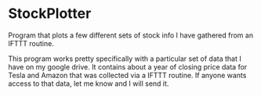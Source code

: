 # StockPlotter
Program that plots a few different sets of stock info I have gathered from an IFTTT routine.

This program works pretty specifically with a particular set of data that I have on my google
drive. It contains about a year of closing price data for Tesla and Amazon that was collected
via a IFTTT routine. If anyone wants access to that data, let me know and I will send it.
